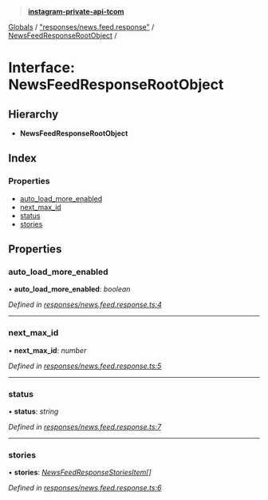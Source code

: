 > **[instagram-private-api-tcom](../README.md)**

[Globals](../README.md) / ["responses/news.feed.response"](../modules/_responses_news_feed_response_.md) / [NewsFeedResponseRootObject](_responses_news_feed_response_.newsfeedresponserootobject.md) /

# Interface: NewsFeedResponseRootObject

## Hierarchy

* **NewsFeedResponseRootObject**

## Index

### Properties

* [auto_load_more_enabled](_responses_news_feed_response_.newsfeedresponserootobject.md#auto_load_more_enabled)
* [next_max_id](_responses_news_feed_response_.newsfeedresponserootobject.md#next_max_id)
* [status](_responses_news_feed_response_.newsfeedresponserootobject.md#status)
* [stories](_responses_news_feed_response_.newsfeedresponserootobject.md#stories)

## Properties

###  auto_load_more_enabled

• **auto_load_more_enabled**: *boolean*

*Defined in [responses/news.feed.response.ts:4](https://github.com/cuonglnhust/instagram-private-api-tcom/blob/3e16058/src/responses/news.feed.response.ts#L4)*

___

###  next_max_id

• **next_max_id**: *number*

*Defined in [responses/news.feed.response.ts:5](https://github.com/cuonglnhust/instagram-private-api-tcom/blob/3e16058/src/responses/news.feed.response.ts#L5)*

___

###  status

• **status**: *string*

*Defined in [responses/news.feed.response.ts:7](https://github.com/cuonglnhust/instagram-private-api-tcom/blob/3e16058/src/responses/news.feed.response.ts#L7)*

___

###  stories

• **stories**: *[NewsFeedResponseStoriesItem](../classes/_responses_news_feed_response_.newsfeedresponsestoriesitem.md)[]*

*Defined in [responses/news.feed.response.ts:6](https://github.com/cuonglnhust/instagram-private-api-tcom/blob/3e16058/src/responses/news.feed.response.ts#L6)*